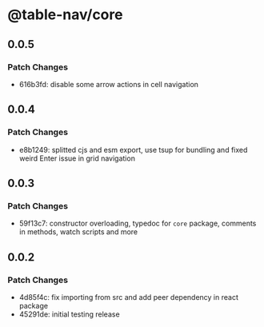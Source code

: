 # @table-nav/core

## 0.0.5

### Patch Changes

- 616b3fd: disable some arrow actions in cell navigation

## 0.0.4

### Patch Changes

- e8b1249: splitted cjs and esm export, use tsup for bundling and fixed weird Enter issue in grid navigation

## 0.0.3

### Patch Changes

- 59f13c7: constructor overloading, typedoc for `core` package, comments in methods, watch scripts and more

## 0.0.2

### Patch Changes

- 4d85f4c: fix importing from src and add peer dependency in react package
- 45291de: initial testing release
